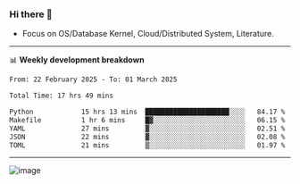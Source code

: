 ### Hi there 👋
<!-- * Daily Meditation via Leetcode/Competitive-Programming. -->
* Focus on OS/Database Kernel, Cloud/Distributed System, Literature.

-------

📊 **Weekly development breakdown**
<!--START_SECTION:waka-->

```txt
From: 22 February 2025 - To: 01 March 2025

Total Time: 17 hrs 49 mins

Python            15 hrs 13 mins  █████████████████████░░░░   84.17 %
Makefile          1 hr 6 mins     █▓░░░░░░░░░░░░░░░░░░░░░░░   06.15 %
YAML              27 mins         ▓░░░░░░░░░░░░░░░░░░░░░░░░   02.51 %
JSON              22 mins         ▓░░░░░░░░░░░░░░░░░░░░░░░░   02.08 %
TOML              21 mins         ▒░░░░░░░░░░░░░░░░░░░░░░░░   01.97 %
```

<!--END_SECTION:waka-->

-------

<!-- [![Leetcode Stats](https://leetcard.jacoblin.cool/hzhang413?font=Fira+Mono)](https://leetcode.com/fxrc) -->
![image](./cyberpunk-ghost-in-the-shell.gif)
<!--![image](./gis-archive.png)-->
